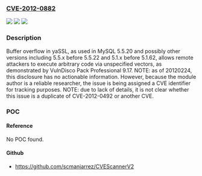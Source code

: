 ### [CVE-2012-0882](https://cve.mitre.org/cgi-bin/cvename.cgi?name=CVE-2012-0882)
![](https://img.shields.io/static/v1?label=Product&message=n%2Fa&color=blue)
![](https://img.shields.io/static/v1?label=Version&message=n%2Fa&color=blue)
![](https://img.shields.io/static/v1?label=Vulnerability&message=n%2Fa&color=brighgreen)

### Description

Buffer overflow in yaSSL, as used in MySQL 5.5.20 and possibly other versions including 5.5.x before 5.5.22 and 5.1.x before 5.1.62, allows remote attackers to execute arbitrary code via unspecified vectors, as demonstrated by VulnDisco Pack Professional 9.17.  NOTE: as of 20120224, this disclosure has no actionable information. However, because the module author is a reliable researcher, the issue is being assigned a CVE identifier for tracking purposes.  NOTE: due to lack of details, it is not clear whether this issue is a duplicate of CVE-2012-0492 or another CVE.

### POC

#### Reference
No POC found.

#### Github
- https://github.com/scmanjarrez/CVEScannerV2

